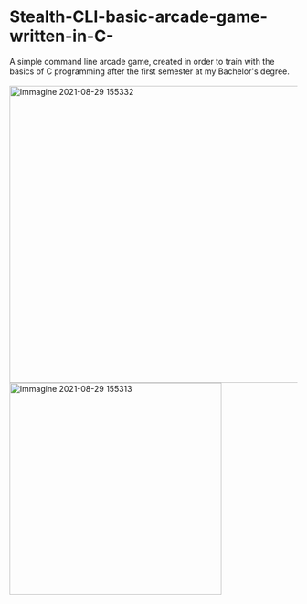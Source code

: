 # Stealth-CLI-basic-arcade-game-written-in-C-
A simple command line arcade game, created in order to train with the basics of C programming after the first semester at my Bachelor's degree.
<br/>
<br/>
<img width="520" alt="Immagine 2021-08-29 155332" src="https://user-images.githubusercontent.com/62103572/131252873-f7214634-7bdc-46bc-8e2f-72ec927a4d57.png">
<br/>
<img width="371" alt="Immagine 2021-08-29 155313" src="https://user-images.githubusercontent.com/62103572/131252872-f7a2e639-1052-46d4-838f-9ba018cbc8da.png">

